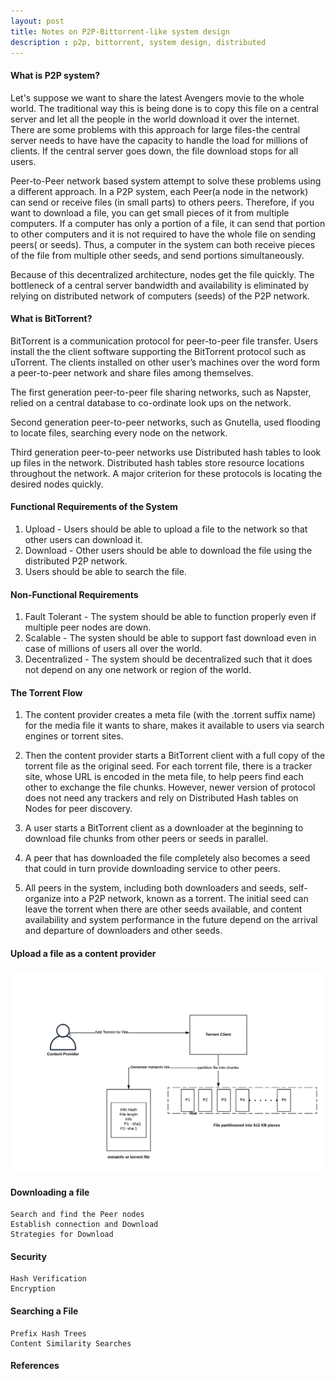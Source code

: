 ```yaml
---
layout: post
title: Notes on P2P-Bittorrent-like system design 
description : p2p, bittorrent, system design, distributed
---
```


#### What is P2P system?
Let's suppose we want to share the latest Avengers movie to the whole world. The traditional way this is being done is to 
copy this file on a central server and let all the people in the world download it over the internet.
There are some problems with this approach for large files-the central server needs to have have the capacity to handle the 
load for millions of clients. If the central server goes down, the file download stops for all users.

Peer-to-Peer network based system attempt to solve these problems using a different approach. In a P2P system, each Peer(a node in the network) can send or receive files (in small parts) to others peers. Therefore, if you want to download a file, 
you can get small pieces of it from multiple computers. If a computer has only a portion of a file, it can send that portion to other computers and it is not required to have the whole file on sending peers( or seeds). Thus, a computer in the system can both receive pieces of the file from multiple other seeds, and send portions simultaneously. 

Because of this decentralized architecture, nodes get the file quickly. The bottleneck of a central server bandwidth and availability is eliminated by relying on distributed network of computers (seeds) of the P2P network.

#### What is BitTorrent?

BitTorrent is a communication protocol for peer-to-peer file transfer. Users install the the client software supporting the BitTorrent protocol such as uTorrent. The clients installed on other user’s machines  over the word form a peer-to-peer network and share files among themselves. 

The first generation peer-to-peer file sharing networks, such as Napster, relied on a central database to co-ordinate look ups on the network. 

Second generation peer-to-peer networks, such as Gnutella, used flooding to locate files, searching every node on the network. 

Third generation peer-to-peer networks use Distributed hash tables to look up files in the network. Distributed hash tables store resource locations throughout the network. A major criterion for these protocols is locating the desired nodes quickly.


#### Functional Requirements of the System
1. Upload - Users should be able to upload a file to the network so that other users can download it.
2. Download - Other users should be able to download the file using the distributed P2P network.
3. Users should be able to search the file.


#### Non-Functional Requirements
1. Fault Tolerant - The system should be able to function properly even if multiple peer nodes are down.
2. Scalable - The systen should be able to support fast download even in case of millions of users all over the world.
3. Decentralized - The system should be decentralized such that it does not depend on any one network or region of the world.


#### The Torrent Flow
1. The content provider creates a meta file (with the .torrent suffix name) for the media file it wants to share, makes it available to users via search engines or torrent sites.

2. Then the content provider starts a BitTorrent client with a full copy of the torrent file as the original seed. For each torrent file, there is a tracker site, whose URL is encoded in the meta file, to help peers find each other to exchange the file chunks. However, newer version of protocol does not need any trackers and rely on Distributed Hash tables on Nodes for peer discovery.

3. A user starts a BitTorrent client as a downloader at the beginning to download file chunks from other peers or seeds in parallel. 

4. A peer that has downloaded the file completely also becomes a seed that could in turn provide downloading service to other peers.

5. All peers in the system, including both downloaders and seeds, self-organize into a P2P network, known as a torrent. The initial seed can leave the torrent when there are other seeds available, and content availability and system performance in the future depend on the arrival and departure of downloaders and other seeds.

#### Upload a file as a content provider
![Uploading a file](/images/partitionfile.png "Partition File")


#### Downloading a file
    Search and find the Peer nodes
    Establish connection and Download
    Strategies for Download

#### Security
    Hash Verification
    Encryption
    
#### Searching a File 
    Prefix Hash Trees
    Content Similarity Searches

#### References
